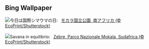 ## Bing Wallpaper
![](https://www.bing.com/th?id=OHR.PlainsZebra_JA-JP5699662720_UHD.jpg&w=1000)今日は国際シマウマの日:&nbsp;&ensp;[モカラ国立公園, 南アフリカ (© EcoPrint/Shutterstock)](https://www.bing.com/th?id=OHR.PlainsZebra_JA-JP5699662720_UHD.jpg)
<br><br/>
![](https://www.bing.com/th?id=OHR.PlainsZebra_IT-IT2615421914_UHD.jpg&w=1000)Savana in equilibrio:&nbsp;&ensp;[Zebre, Parco Nazionale Mokala, Sudafrica (© EcoPrint/Shutterstock)](https://www.bing.com/th?id=OHR.PlainsZebra_IT-IT2615421914_UHD.jpg)
<br><br/>
